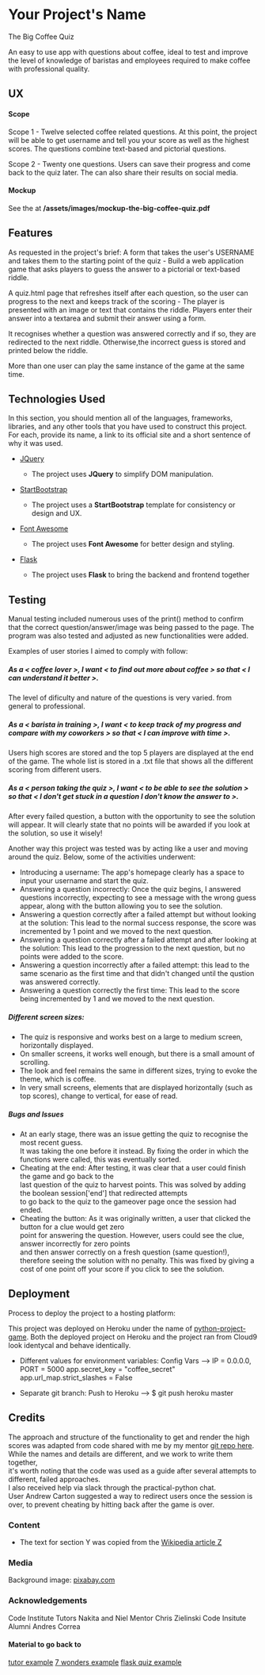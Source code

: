 # Your Project's Name

The Big Coffee Quiz

An easy to use app with questions about coffee, ideal to test and improve the 
level of knowledge of baristas and employees required to make coffee 
with professional quality.
 
## UX
#### Scope
Scope 1 - Twelve selected coffee related questions. At this point, the project
will be able to get username and tell you your score as well as the highest scores.
The questions combine text-based and pictorial questions.

Scope 2 - Twenty one questions. Users can save their progress and come back to the
quiz later. The can also share their results on social media.

#### Mockup
See the at **/assets/images/mockup-the-big-coffee-quiz.pdf**

## Features
As requested in the project's brief:
A form that takes the user's USERNAME and takes them to the starting point of the quiz - Build a web application game that asks players to guess the answer to a pictorial or text-based riddle.

A quiz.html page that refreshes itself after each question, so the user can progress to the next
and keeps track of the scoring - The player is presented with an image or text that contains the riddle. 
Players enter their answer into a textarea and submit their answer using a form.

It recognises whether a question was answered correctly and if so, they are redirected to the next riddle.
Otherwise,the incorrect guess is stored and printed below the riddle. 

More than one user can play the same instance of the game at the same time.
 

## Technologies Used

In this section, you should mention all of the languages, frameworks, libraries, and any other tools that you have used to construct this project. For each, provide its name, a link to its official site and a short sentence of why it was used.

- [JQuery](https://jquery.com)
    - The project uses **JQuery** to simplify DOM manipulation.

- [StartBootstrap](https://startbootstrap.com/)
    - The project uses a **StartBootstrap** template for consistency or design and UX.

- [Font Awesome](https://fontawesome.com/)
    - The project uses **Font Awesome** for better design and styling.
    
- [Flask](http://flask.pocoo.org/)
    - The project uses **Flask** to bring the backend and frontend together 

## Testing

Manual testing included numerous uses of the print() method to confirm that the 
correct question/answer/image was being passed to the page.
The program was also tested and adjusted as new functionalities were added.

Examples of user stories I aimed to comply with follow:

##### As a < coffee lover >, I want < to find out more about coffee > so that < I can understand it better >.
The level of dificulty and nature of the questions is very varied. from general to professional.

##### As a < barista in training >, I want < to keep track of my progress and compare with my coworkers > so that < I can improve with time >.
Users high scores are stored and the top 5 players are displayed at the end of the game. The whole list
is stored in a .txt file that shows all the different scoring from different users.

##### As a < person taking the quiz >, I want < to be able to see the solution > so that < I don't get stuck in a question I don't know the answer to >.
After every failed question, a button with the opportunity to see the solution will appear.
It will clearly state that no points will be awarded if you look at the solution, so use it wisely!

Another way this project was tested was by acting like a user and moving around
the quiz. Below, some of the activities underwent:

- Introducing a username: The app's homepage clearly has a space to input your username and start the quiz.
- Answering a question incorrectly: Once the quiz begins, I answered questions incorrectly, expecting to
see a message with the wrong guess appear, along with the button allowing you to see the solution.
- Answering a question correctly after a failed attempt but without looking at the solution: This lead
to the normal success response, the score was incremented by 1 point and we moved to the next question.
- Answering a question correctly after a failed attempt and after looking at the solution: This lead
to the progression to the next question, but no points were added to the score.
- Answering a question incorrectly after a failed attempt: this lead to the same scenario as the first time
and that didn't changed until the qustion was answered correctly.
- Answering a question correctly the first time: This lead to the score being incremented by 1 and we
moved to the next question.


##### Different screen sizes:

- The quiz is responsive and works best on a large to medium screen, horizontally displayed.
- On smaller screens, it works well enough, but there is a small amount of scrolling.
- The look and feel remains the same in different sizes, trying to evoke the theme, which is coffee.
- In very small screens, elements that are displayed horizontally (such as top scores), change to vertical, for ease of read.

##### Bugs and Issues
- At an early stage, there was an issue getting the quiz to recognise the most recent guess.</br> 
It was taking the one before it instead. By fixing the order in which the functions were called, this was eventually sorted.
- Cheating at the end: After testing, it was clear that a user could finish the game and go back to the</br>
last question of the quiz to harvest points. This was solved by adding the boolean session['end'] that redirected attempts</br>
to go back to the quiz to the gameover page once the session had ended.
- Cheating the button: As it was originally written, a user that clicked the button for a clue would get zero</br>
point for answering the question. However, users could see the clue, answer incorrectly for zero points</br>
and then answer correctly on a fresh question (same question!), therefore seeing the solution with no penalty.</by>
This was fixed by giving a cost of one point off your score if you click to see the solution.

## Deployment

Process to deploy the project to a hosting platform:

This project was deployed on Heroku under the name of [python-project-game](https://python-project-game.herokuapp.com/).
Both the deployed project on Heroku and the project ran from Cloud9 look identycal and behave identically.
- Different values for environment variables: 
Config Vars --> IP = 0.0.0.0, PORT = 5000
app.secret_key = "coffee_secret"
app.url_map.strict_slashes = False

- Separate git branch: Push to Heroku --> $ git push heroku master



## Credits
The approach and structure of the functionality to get and render the high scores was 
adapted from code shared with me by my mentor [git repo here](https://github.com/ckz8780/ci-pp-milestone-riddlemethis/blob/master/run.py).</br>
While the names and details are different, and we work to write them together, </br>
it's worth noting that the code was used as a guide after several attempts to </br>
different, failed approaches.</br>
I also received help via slack through the practical-python chat.</br>
User Andrew Carton suggested a way to redirect users once the session is over, to prevent cheating by hitting back after the game is over.


### Content
- The text for section Y was copied from the [Wikipedia article Z](https://en.wikipedia.org/wiki/Z)

### Media
Background image: [pixabay.com](https://pixabay.com/en/coffee-coffee-beans-drink-caffeine-1324126/)

### Acknowledgements
Code Institute Tutors Nakita and Niel
Mentor Chris Zielinski
Code Insitute Alumni Andres Correa


#### Material to go back to
[tutor example](https://github.com/ckz8780/ci-pp-milestone-riddlemethis)
[7 wonders example](http://radiusofcircle.blogspot.com/2016/03/making-quiz-website-with-python.html)
[flask quiz example](https://github.com/vgel/simple-quiz)
